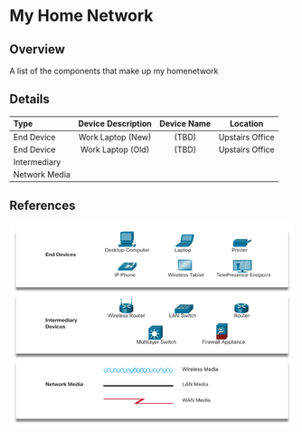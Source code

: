 # My Home Network

## Overview
A list of the components that make up my homenetwork

## Details
| Type          | Device Description | Device Name | Location |
| :------------ | :----------------: | :---------: | :------: |
| End Device    | Work Laptop (New)  | (TBD)       | Upstairs Office |
| End Device    | Work Laptop (Old)  | (TBD)       | Upstairs Office |
| Intermediary  | 
| Network Media |   

## References
![Networking Diagram](../images/network_infrastructure_components.png)

